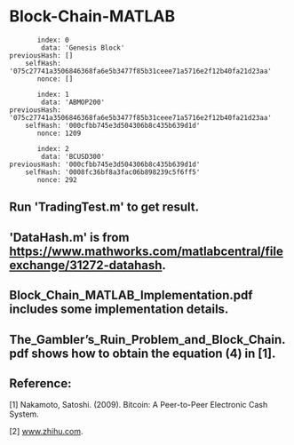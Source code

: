 # Block-Chain-MATLAB


           index: 0
            data: 'Genesis Block'
    previousHash: []
        selfHash: '075c27741a3506846368fa6e5b3477f85b31ceee71a5716e2f12b40fa21d23aa'
           nonce: []

           index: 1
            data: 'ABMOP200'
    previousHash: '075c27741a3506846368fa6e5b3477f85b31ceee71a5716e2f12b40fa21d23aa'
        selfHash: '000cfbb745e3d504306b8c435b639d1d'
           nonce: 1209

           index: 2
            data: 'BCUSD300'
    previousHash: '000cfbb745e3d504306b8c435b639d1d'
        selfHash: '0008fc36bf8a3fac06b898239c5f6ff5'
           nonce: 292




## Run 'TradingTest.m' to get result. 

## 'DataHash.m' is from https://www.mathworks.com/matlabcentral/fileexchange/31272-datahash.

## Block_Chain_MATLAB_Implementation.pdf includes some implementation details.

## The_Gambler’s_Ruin_Problem_and_Block_Chain.pdf shows how to obtain the equation (4) in [1].

## Reference: 

[1] Nakamoto, Satoshi. (2009). Bitcoin: A Peer-to-Peer Electronic Cash System.  

[2] www.zhihu.com.
